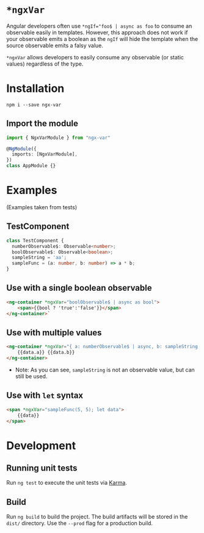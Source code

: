 # `*ngxVar`

Angular developers often use `*ngIf="foo$ | async as foo` to consume an observable easily in templates. However, this approach does not work if your observable emits a boolean as the `ngIf` will hide the template when the source observable emits a falsy value.

`*ngxVar` allows developers to easily consume any observable (or static values) regardless of the type.

# Installation
```
npm i --save ngx-var
```

## Import the module

```ts
import { NgxVarModule } from "ngx-var"

@NgModule({
  imports: [NgxVarModule],
})
class AppModule {}
```

# Examples
(Examples taken from tests)

## TestComponent

```ts
class TestComponent {
  numberObservable$: Observable<number>;
  boolObservable$: Observable<boolean>;
  sampleString = 'aa';
  sampleFunc = (a: number, b: number) => a * b;
}
```

## Use with a single boolean observable 

```html
<ng-container *ngxVar="boolObservable$ | async as bool">
    <span>{{bool ? 'true':'false'}}</span>
</ng-container>`
```

## Use with multiple values

```html
<ng-container *ngxVar="{ a: numberObservable$ | async, b: sampleString } as data">
    {{data.a}} {{data.b}}
</ng-container>
```
* Note: As you can see, `sampleString` is not an observable value, but can still be used.

## Use with `let` syntax

```html
<span *ngxVar="sampleFunc(5, 5); let data">
    {{data}}
</span>
```

# Development

## Running unit tests

Run `ng test` to execute the unit tests via [Karma](https://karma-runner.github.io).

## Build

Run `ng build` to build the project. The build artifacts will be stored in the `dist/` directory. Use the `--prod` flag for a production build.